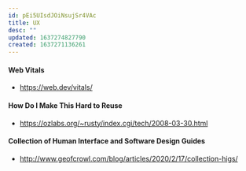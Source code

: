 ```yaml
---
id: pEi5UIsdJOiNsujSr4VAc
title: UX
desc: ""
updated: 1637274827790
created: 1637271136261
---
```


#### Web Vitals

- https://web.dev/vitals/

#### How Do I Make This Hard to Reuse

- https://ozlabs.org/~rusty/index.cgi/tech/2008-03-30.html

#### Collection of Human Interface and Software Design Guides

- http://www.geofcrowl.com/blog/articles/2020/2/17/collection-higs/
